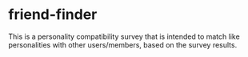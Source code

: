 # friend-finder
This is a personality compatibility survey that is intended to match like personalities with other users/members, based on the survey results.
